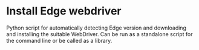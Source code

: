 # Install Edge webdriver
Python script for automatically detecting Edge version and downloading and installing the suitable WebDriver.
Can be run as a standalone script for the command line or be called as a library.

